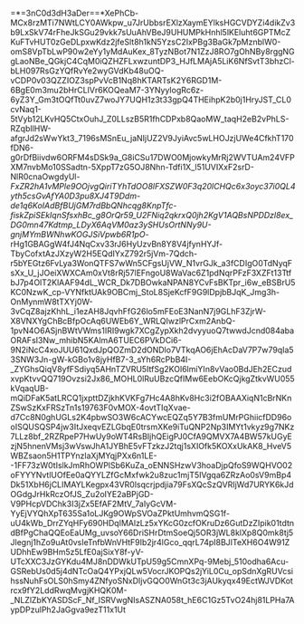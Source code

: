 =*=3nC0d3dH3aDer==*XePhCb-MCx8rzMTi7NWtLCY0AWkpw_u7JrUbbsrEXlzXaymEYlksHGCVDYZi4dikZv3b9LxSkV74rFheJkSGu29vkk7sUuAhVBeJ9UHUMPkHnhl5lKEluht6GPTMcZKuFTvHUT0zGeDLpxwKdz2jfeSlt8h1kN5YzsC2IxPBg3BaGk7pMznblW0-omS8VpTbLwP90w2eYy1yMdAuKex_8TyzNBot7N1ZzJ8RO7gOhNBy8rggNGgLaoNBe_QGkjC4CqM0iQZHZFLxwzuntDP3_HJfLMAjA5LiK6NfSvtT3bhzCl-bLH097RsGzYQfRvYe2wyGVdKb48uOQ-vCDP0v03QZZIOZ3spPvVcB1Nq8hKTARTsK2Y6RGD1M-6BgE0m3mu2bHrCLIVr6KOQeaM7-3YNyyIogRc6z-6yZ3Y_Gm3tOQfTt0uvZ7woJY7UQH1z3t33gpQ4THEihpK2b0j1HryJST_CL0cvNaq1-5tVyb12LKvHQ5CtxOuhJ_Z0LLszB5R1fhCDPxb8QaoMW_taqH2eB2vPhLS-RZqbIlHW-afgrJd2sWwYkt3_7196sMSnEu_jaNIjUZ2V9JyiAvc5wLHOJzjUWe4CfkhT170fDN6-g0rDfBiivdw6ORFM4sDSk9a_G8iCSu17DWO0MjowkyMrRj2WVTUAm24VFPXM7nvbMo10SSadtn-5XppT7zG5OJ8Nhn-Tdfi1X_l51UVIXxF2srD-NlR0cnaOwgdyUl-_FxZR2hA1vMPle9OOjvgQiriTYhTdOO8lFXSZW0F3q20lCHQc6x3oyc37i0QL4yth5csGvAfYA0D3pu8XJ4T9Ddm-de1q6KoIAdBfBUjGM7rdBbQNhcqg8KnpTfc-fiskZpiSEkIqnSfsxhBc_g8OrQr59_U2FNiq2qkrxQ0jh2KgV1AQBsNPDDzl8ex_DG0mn47Kdtmp_LDyX6AqVM0az3ySHUsOrtNNy9U-gnjMYmBWNhwKOGJSiVpwb6R1pO_-rHg1GBAGgW4fJ4NqCxv33rJ6HyUzvBn8Y8V4jfynHYJf-TbyCofxtAzJXzyW2H5EQdIYxZ792r5jVm-7Qdch-r5bYEGtz6FvLya3WonQTFS7wWn5CFgsUjVW_N1vrGJk_a3fCDIgO0TdNyqFsXx_U_jJOeiXWXCAm0xVt8rRj57lEFngoU8WaVac6Z1pdNqrPFzF3XZFt13TtfbJ7p4OlT2KlAAF94dL_WCR_Dk7DBOwkaNPAN8YCvFsBKTpr_i6w_eBSBrU5KC0NzwK_cp-VYNfktUAk9OBCmj_StoL8SjeKcfF9G9lDpjbBJqK_Jmg3h-OnMynmW8tTXYj0W-3vCqZ8ajzKhhL_i1ezAH8JqvhFfG26lo5mFEoE3NanN7j9GLhF3ZjrW-X8VNXYgChBcBfpOcAq6UWEb6Y_WRLQIwzlPrCxm2AnbQ-1pvN4O6ASjnBWtVWms1IRI9wgk7XCgZypXkh2dvyyuoQ7twwdJcnd084abaORAFsI3Nw_mhibN5KAlmA6TUEC6PVkDCi6-9N2iNcC4xoJUU61QxdJpQOZmD2dONDlo7VTkqAO6jEhAcDaV7P7w79qIa53SNW3Jn-gW-kGBo1v8jyHfB7-3_sYh6RcPbB4I-_ZYGhsQiqV8yfFSdiyq5AHnTZVRU5ItfSg2KOl6lmiYIn8vVao0BdJEh2ECzudxvpKtvvQQ719Ovzsi2Jx86_MOHL0lRuUBzcQfIMw6EebOKcQjkgZtkvWU055kVqaqUB-mQiDFaK5atLRCQ1jxpttDZjkhKVKFg7Hc4A8hKv8Hc3i2fOBAAXiqN1cBrNKnZSwSzKxFRSzTn1s19763F0vMOX-4ovtTIqXvae-d7Cc8N0ghUGLs2K4pbwSO3W6cACYwcEQZq5Y7B3fmUMrPGhiicfDD96ooISQUSQSP4jw3ItJxeqvEZLGbqE0trsmXKe9iTuQNP2Np3IMYt1vkyz9g7NKz7LLz8bf_2RZRpeP7HwUy9oWT4RsBIjhQEigPJ0CfA9QMVX7A4BW57kUGyEzjN5hnenVMsj3wVswJhA1JYBhE5vFTzkzJ2tqj1sXIOfk5KOXxUkAK8_HveV5WBZsaon5H1TPYnzlaXjMYqjPXx6n1LE--1FF73zW0tIslkJmRhOWPlSb6KuZa_oENNSHzwV3hoaDjpQfoS9WQHVO02oFYYYNvtlUOfEe0aQYYLZfGcMxfwk2u8zuc1mjT5IVgqa6ZRzAo0sV9mBp4Dk51XbH6jCLIMAYLKegpx43VR0lsqcrjpdjia79FsXQcSzQVRIjWd7URYK6kJdOGdgJrHkRczOfJS_Zu2oIYE2aBPjGD-V9PHcpVDChk3I3jZx5EfAF2MtV_7aIyGcVM-YyEjVYQhXpT635Sa1oLJKg9OWpSVOaZPktUmhvmQSG1f-uU4kWb_DrrZYqHFy690HDqIMAlzLz5xYKcG0zcfOKruDz6GutDzZIpik01tdtndBfPgChaQQEoEaUMg_uvsoY66DriSHrDtmSoeQj5OR3jWL8klXp8Q0mk8tj5Jlegnj1hZo9uAt0vsIeTnfbWnVHtF9Ib2jr4lGco_qqrL74pI8BJITeXH6O4W91ZUDhhEw9BHm5z5LfE0ajSixY8f-yV-UTcXXC3JzGYKdu4MJ8nDDWkUTpU59g5CmnXPq-9Mebj_510odha6Acu-GSRebUs0d5j4dNTcOaQ4YPxjQLw5VocrJKOPQs2jYiL0Cu_opSdnXgRUVcsihssNuhFsOLS0hSmy4ZNfyoSNxDIjvGQO0WnGt3c3jAUkyqx49EctWJVDKotrcx9fY2LddRwqMvgjKHQK0M-_NLZlZbKYASDScF_Nf_ISRVwgNIsASZNA058t_hE6C1Gz5TvO24hj81LPHa7AypDPzulPh2JaGgva9ezT11x1Ut